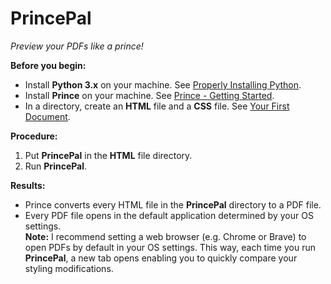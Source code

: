 # PrincePal
*Preview your PDFs like a prince!*

**Before you begin:**
* Install **Python 3.x** on your machine. See [Properly Installing Python](https://docs.python-guide.org/starting/installation/).
* Install **Prince** on your machine. See [Prince - Getting Started](https://www.princexml.com/doc/installing/).
* In a directory, create an **HTML** file and a **CSS** file. See [Your First Document](https://www.princexml.com/doc/first-doc/).

**Procedure:**
1. Put **PrincePal** in the **HTML** file directory.
1. Run **PrincePal**.

**Results:**
* Prince converts every HTML file in the **PrincePal** directory to a PDF file.
* Every PDF file opens in the default application determined by your OS settings.  
**Note:** I recommend setting a web browser (e.g. Chrome or Brave) to open PDFs by default in your OS settings. This way, each time you run **PrincePal**, a new tab opens enabling you to quickly compare your styling modifications.